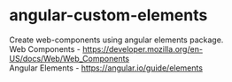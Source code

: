 # angular-custom-elements
Create web-components using angular elements package.</br>
Web Components - https://developer.mozilla.org/en-US/docs/Web/Web_Components</br>
Angular Elements - https://angular.io/guide/elements
